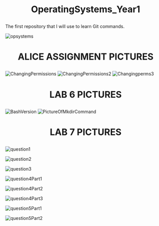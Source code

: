 <h1><p align = "center">OperatingSystems_Year1</p></h1>
The first repository that I will use to learn Git commands.

![opsystems](https://user-images.githubusercontent.com/114831362/222747983-1a1e4fe0-9b4b-4081-9a8e-db37ada1464d.png)


<h1><p align ="center">ALICE ASSIGNMENT PICTURES</p></h1>


![ChangingPermissions](https://user-images.githubusercontent.com/114831362/223538916-2b21160c-6dc5-40c0-9aca-bbbf44c20e0a.png)
![ChangingPermissions2](https://user-images.githubusercontent.com/114831362/223538920-34658824-9fbc-49a7-873d-3e80201919b0.png)
![Changingperms3](https://user-images.githubusercontent.com/114831362/223538928-965b76ab-6961-492f-870f-ad98e8741501.png)
  
  
<h1><p align ="center">LAB 6 PICTURES</p></h1>


![BashVersion](https://user-images.githubusercontent.com/114831362/223539005-4d437f6c-1bc9-4ae6-8999-33044db30308.png)
![PictureOfMkdirCommand](https://user-images.githubusercontent.com/114831362/223539010-80a15143-3f38-4f4b-8dc4-83e401403be7.png)

<h1><p align ="center">LAB 7 PICTURES</p></h1>


![question1](https://user-images.githubusercontent.com/114831362/223543105-c91320e8-2c1c-45ca-a589-ecb857cd5263.png)
  

![question2](https://user-images.githubusercontent.com/114831362/223543114-c86f1f90-145f-4b0e-a185-5fd49b40b1ca.png)


![question3](https://user-images.githubusercontent.com/114831362/223543122-33063bdf-a8e1-48d1-86d4-014acd051582.png)


![question4Part1](https://user-images.githubusercontent.com/114831362/223543133-3ffcd5f2-432f-475a-ab86-c7286ed342a8.png)


![question4Part2](https://user-images.githubusercontent.com/114831362/223543160-0140dd16-eac2-4b44-8331-3416a3819e50.png)


![question4Part3](https://user-images.githubusercontent.com/114831362/223543181-85a513cc-dd9e-4dba-a554-55f4d1d01d21.png)


![question5Part1](https://user-images.githubusercontent.com/114831362/223543208-1a13f49d-0154-436f-9c20-1ca15fd21790.png)


![question5Part2](https://user-images.githubusercontent.com/114831362/223543221-061610f7-1876-4b22-b1c2-59a077397d2f.png)
